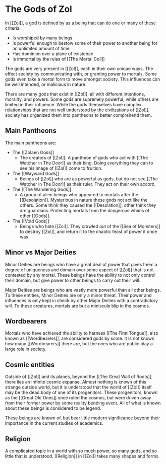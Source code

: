 # The Gods of Zol
In [[Zol]], a god is defined by as a being that can do one or many of these criteria:
- Is worshiped by many beings
- Is powerful enough to bestow some of their power to another being for an unlimited amount of time
- Has dominion over a plane of existence
- Is immortal by the rules of [[The Mortal Coil]]

The gods are very present in [[Zol]], each in their own unique ways. The effect society by communicating with, or granting power to mortals. Some gods even take a mortal form to move amongst society. This influences can be well intended, or malicious in nature.

There are many gods that exist in [[Zol]], all with different intentions, morality, and powers. Some gods are supremely powerful, while others are limited in their influence. While the gods themselves have complex relationships that are not well understood by the civilizations of [[Zol]], society has organized them into pantheons to better comprehend them.

## Main Pantheons
The main pantheons are:
- The [[Zolaen Gods]]
	- The creators of [[Zol]]. A pantheon of gods who act with [[The Watcher in The Door]] as their king. Doing everything they can to see his image of [[Zol]] come to fruition.
- The [[Wayward Gods]]
	- Beings of [[Zol]] who are as powerful as gods, but do not see [[The Watcher in The Door]] as their ruler. They act on their own accord.
- The [[The Wandering Gods]]
	- A group of alien beings who appeared to mortals after the [[Desolation]]. Mysterious in nature these gods not act like the others. Some think they caused the [[Desolation]], other think they are guardians. Protecting mortals from the dangerous whims of other [[Gods]].
- The [[Void Gods]]
	- Beings who hate [[Zol]]. They crawled out of the [[Sea of Monsters]] to destroy [[Zol]], and return it to the chaotic feast of power it once was

## Minor vs Major Deities
Minor Deities are beings who have a great deal of power that gives them a degree of uniqueness and domain over some aspect of [[Zol]] that is not contested by any mortal. These beings have the ability to not only control their domain, but give power to other beings to carry out their will.

Major Deities are beings who are vastly more powerful than all other beings. To these entities, Minor Deities are only a minor threat. Their power and influences is only kept in check by other Major Deities with a contradictory will. To these creatures, mortals are but a miniscule blip in the cosmos. 

## Wordbearers
Mortals who have achieved the ability to harness [[The First Tongue]], also known as [[Wordbearers]], are considered gods by some. It is not known how many [[Wordbearers]] there are, but the ones who are public play a large role in society.

## Cosmic entities
Outside of [[Zol]] and its planes, beyond the [[The Great Wall of Roots]], there lies an infinite cosmic expanse. Almost nothing is known of this strange outside world, but it is understood that the world of [[Zol]] itself may be the dead body of one of its progenitors. These progenitors, known as the [[Great Old Ones]] once ruled the cosmos, but were driven away from their former power by some reality bending event. All of what is known about these beings is considered to be legend.

These beings are known of, but bear little modern significance beyond their importance in the current studies of academics.

## Religion
A complicated topic in a world with so much power, so many gods, and so little that is understood. [[Religion]] in [[Zol]] takes many shapes and forms.